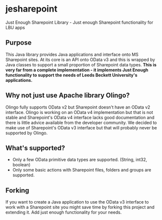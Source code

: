 # jesharepoint
Just Enough Sharepoint Library - Just enough Sharepoint functionality for LBU apps

## Purpose
This Java library provides Java applications and interface onto MS Sharepoint sites. At its core is an API onto OData v3 and this is wrapped by Java classes to support a small proportion of Sharepoint data types. **This is very far from a complete implementation - it implements Just Enough functionality to support the needs of Leeds Beckett University's applications.**

## Why not just use Apache library Olingo?
Olingo fully supports OData v2 but Sharepoint doesn't have an OData v2 interface. Olingo is working on an OData v4 implementation but that is not stable and Sharepoint's OData v4 interface lacks good documentation and there is little advice available from the developer community. We decided to make use of Sharepoint's OData v3 interface but that will probably never be supported by Olingo.

## What's supported?

* Only a few OData primitive data types are supported. (String, int32, boolean)
* Only some basic actions with Sharepoint files, folders and groups are supported.

## Forking
If you want to create a Java application to use the OData v3 interface to work with a Sharepoint site you might save time by forking this project and extending it. Add just enough functionality for your needs.
